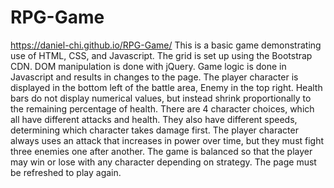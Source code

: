 # RPG-Game
https://daniel-chi.github.io/RPG-Game/
This is a basic game demonstrating use of HTML, CSS, and Javascript.
The grid is set up using the Bootstrap CDN. DOM manipulation is done with jQuery.
Game logic is done in Javascript and results in changes to the page.
The player character is displayed in the bottom left of the battle area, Enemy in the top right.
Health bars do not display numerical values, but instead shrink proportionally to the remaining percentage of health.
There are 4 character choices, which all have different attacks and health.
They also have different speeds, determining which character takes damage first.
The player character always uses an attack that increases in power over time, but they must fight three enemies one after another.
The game is balanced so that the player may win or lose with any character depending on strategy.
The page must be refreshed to play again.
